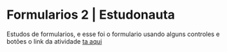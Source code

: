 # Formularios 2 | Estudonauta

Estudos de formularios, e esse foi o formulario usando alguns controles e botões 
o link da atividade [ta aqui](https://formulario-2-estudonauta.netlify.app/)